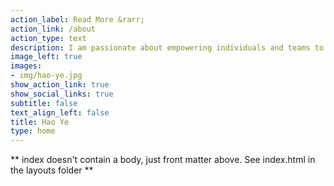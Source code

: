 ```yaml
---
action_label: Read More &rarr;
action_link: /about
action_type: text
description: I am passionate about empowering individuals and teams to work openly. I believe that working openly facilitates collaborations, makes the work better, and is a pathway towards disrupting inequitable power structures. In addition to training researchers in project, data, and computing, I also lead [Ally Skills](https://alligatorallyskills.weebly.com/) workshops on how to use everyday actions to improve inclusion and accessibility.
image_left: true
images:
- img/hao-ye.jpg
show_action_link: true
show_social_links: true
subtitle: false
text_align_left: false
title: Hao Ye
type: home
---
```


** index doesn't contain a body, just front matter above.
See index.html in the layouts folder **
